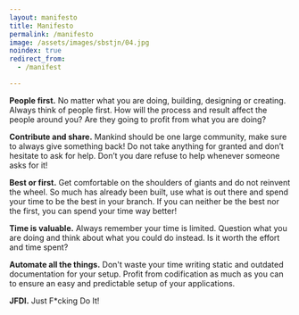```yaml
---
layout: manifesto
title: Manifesto
permalink: /manifesto
image: /assets/images/sbstjn/04.jpg
noindex: true
redirect_from:
  - /manifest

---
```


**People first.** No matter what you are doing, building, designing or creating. Always think of people first. How will the process and result affect the people around you? Are they going to profit from what you are doing?

**Contribute and share.** Mankind should be one large community, make sure to always give something back! Do not take anything for granted and don’t hesitate to ask for help. Don’t you dare refuse to help whenever someone asks for it!

**Best or first.** Get comfortable on the shoulders of giants and do not reinvent the wheel. So much has already been built, use what is out there and spend your time to be the best in your branch. If you can neither be the best nor the first, you can spend your time way better!

**Time is valuable.** Always remember your time is limited. Question what you are doing and think about what you could do instead. Is it worth the effort and time spent?

**Automate all the things.** Don't waste your time writing static and outdated documentation for your setup. Profit from codification as much as you can to ensure an easy and predictable setup of your applications.

**JFDI.** Just F*cking Do It!
